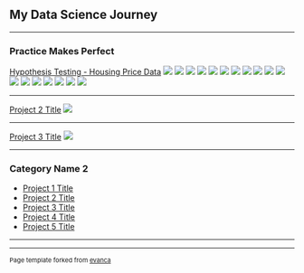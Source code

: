 ## My Data Science Journey

---

### Practice Makes Perfect 

[Hypothesis Testing - Housing Price Data](/sample_page)
<img src="images/Import Modules.png?raw=true"/>
<img src="images/Reading CSV.png?raw=true"/>
<img src="images/Review Data.png?raw=true"/>
<img src="images/Get Column Names.png?raw=true"/>
<img src="images/Plot Distribution of Sale Price.png?raw=true"/>
<img src="images/Data Neighborhood Data Count.png?raw=true"/>
<img src="images/import z test.png?raw=true"/>
<img src="images/z test 1.png?raw=true"/>
<img src="images/z test 2.png?raw=true"/>
<img src="images/cdf probability.png?raw=true"/>
<img src="images/Independent Samples t test.png?raw=true"/>
<img src="images/1 sample t test.png?raw=true"/>
<img src="images/Looping 1 sample t test for all neighbourhoods.png?raw=true"/>
<img src="images/plot count of house built in each year.png?raw=true"/>
<img src="images/Independent Samples t test (price of house before and after 1960).png?raw=true"/>
<img src="images/chi square test (freq table).png?raw=true"/>
<img src="images/chi square test (box plot).png?raw=true"/>
<img src="images/One way Anova.png?raw=true"/>


---
[Project 2 Title](/pdf/sample_presentation.pdf)
<img src="images/dummy_thumbnail.jpg?raw=true"/>

---
[Project 3 Title](http://example.com/)
<img src="images/dummy_thumbnail.jpg?raw=true"/>

---

### Category Name 2

- [Project 1 Title](http://example.com/)
- [Project 2 Title](http://example.com/)
- [Project 3 Title](http://example.com/)
- [Project 4 Title](http://example.com/)
- [Project 5 Title](http://example.com/)

---




---
<p style="font-size:11px">Page template forked from <a href="https://github.com/evanca/quick-portfolio">evanca</a></p>
<!-- Remove above link if you don't want to attibute -->
